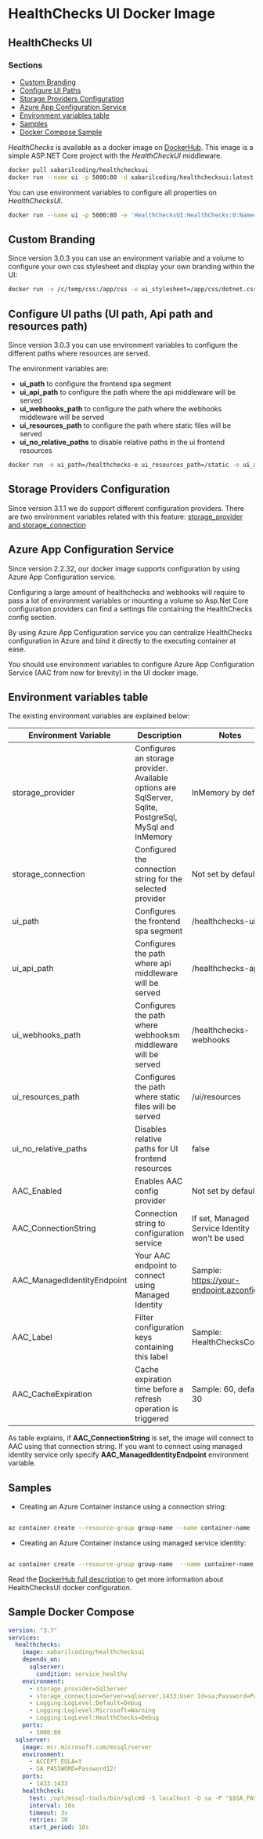 # HealthChecks UI Docker Image

## HealthChecks UI

### Sections

- [Custom Branding](#Custom-Branding)
- [Configure UI Paths](<#Configure-UI-paths-(UI-path,-Api-path-and-resources-path)>)
- [Storage Providers Configuration](#Storage-Providers-Configuration)
- [Azure App Configuration Service](#Azure-App-Configuration-Service)
- [Environment variables table](#Environment-variables-table)
- [Samples](#Samples)
- [Docker Compose Sample](#Sample-Docker-Compose)

_HealthChecks_ is available as a docker image on [DockerHub](https://hub.docker.com/r/xabarilcoding/healthchecksui/). This image is a simple ASP.NET Core project with the _HealthCheckUI_ middleware.

```bash
docker pull xabarilcoding/healthchecksui
docker run --name ui -p 5000:80 -d xabarilcoding/healthchecksui:latest
```

You can use environment variables to configure all properties on _HealthChecksUI_.

```bash
docker run --name ui -p 5000:80 -e 'HealthChecksUI:HealthChecks:0:Name=httpBasic' -e 'HealthChecksUI:HealthChecks:0:Uri=http://the-healthchecks-server-path' -d xabarilcoding/healthchecksui:latest
```

## Custom Branding

Since version 3.0.3 you can use an environment variable and a volume to configure your own css stylesheet and display your own branding within the UI:

```bash
docker run -v /c/temp/css:/app/css -e ui_stylesheet=/app/css/dotnet.css -p 5000:80 xabarilcoding/healthchecksui:latest
```

## Configure UI paths (UI path, Api path and resources path)

Since version 3.0.3 you can use environment variables to configure the different paths where resources are served.

The environment variables are:

- **ui_path** to configure the frontend spa segment
- **ui_api_path** to configure the path where the api middleware will be served
- **ui_webhooks_path** to configure the path where the webhooks middleware will be served
- **ui_resources_path** to configure the path where static files will be served
- **ui_no_relative_paths** to disable relative paths in the ui frontend resources

```bash
docker run -e ui_path=/healthchecks-e ui_resources_path=/static -e ui_api_path=/health-api -p 5000:80 xabarilcoding/healthchecksui:latest
```

## Storage Providers Configuration

Since version 3.1.1 we do support different configuration providers. There are two environment variables related with this feature: [storage_provider and storage_connection](#Environment-variables-table)

## Azure App Configuration Service

Since version 2.2.32, our docker image supports configuration by using Azure App Configuration service.

Configuring a large amount of healthchecks and webhooks will require to pass a lot of environment variables or mounting a volume so Asp.Net Core configuration providers can find a settings file containing the HealthChecks config section.

By using Azure App Configuration service you can centralize HealthChecks configuration in Azure and bind it directly to the executing container at ease.

You should use environment variables to configure Azure App Configuration Service (AAC from now for brevity) in the UI docker image.

## Environment variables table

The existing environment variables are explained below:

| Environment Variable        | Description                                                                                             | Notes                                          |
| --------------------------- | ------------------------------------------------------------------------------------------------------- | ---------------------------------------------- |
| storage_provider            | Configures an storage provider. Available options are SqlServer, Sqlite, PostgreSql, MySql and InMemory | InMemory by default                            |
| storage_connection          | Configured the connection string for the selected provider                                              | Not set by default                             |
| ui_path                     | Configures the frontend spa segment                                                                     | /healthchecks-ui                               |
| ui_api_path                 | Configures the path where api middleware will be served                                                 | /healthchecks-api                              |
| ui_webhooks_path            | Configures the path where webhooksm middleware will be served                                           | /healthchecks-webhooks                         |
| ui_resources_path           | Configures the path where static files will be served                                                   | /ui/resources                                  |
| ui_no_relative_paths        | Disables relative paths for UI frontend resources                                                       | false                                          |
| AAC_Enabled                 | Enables AAC config provider                                                                             | Not set by default                             |
| AAC_ConnectionString        | Connection string to configuration service                                                              | If set, Managed Service Identity won't be used |
| AAC_ManagedIdentityEndpoint | Your AAC endpoint to connect using Managed Identity                                                     | Sample: https://your-endpoint.azconfig.io      |
| AAC_Label                   | Filter configuration keys containing this label                                                         | Sample: HealthChecksConfig                     |
| AAC_CacheExpiration         | Cache expiration time before a refresh operation is triggered                                           | Sample: 60, default: 30                        |

As table explains, if **AAC_ConnectionString** is set, the image will connect to AAC using that connection string.
If you want to connect using managed identity service only specify **AAC_ManagedIdentityEndpoint** environment variable.

## Samples

- Creating an Azure Container instance using a connection string:

```bash

az container create --resource-group group-name --name container-name -e 'AAC_Enabled=true' 'AAC_Label=HealthChecksConfig' 'AAC_ConnectionString=Endpoint={your_connectionstring}' --image xabarilcoding/healthchecksui:latest --dns-name-label dns-checks --ports 80

```

- Creating an Azure Container instance using managed service identity:

```bash

az container create --resource-group group-name  --name container-name -e 'AAC_Enabled=true' 'AAC_Label=HealthChecksConfig' 'AAC_ManagedIdentityEndpoint=https://your-endpoint.azconfig.io' --image xabarilcoding/healthchecksui:latest  --dns-name-label dns-checks-msi --ports 80 --assign-identity

```

Read the [DockerHub full description](https://hub.docker.com/r/xabarilcoding/healthchecksui/) to get more information about HealthChecksUI docker configuration.

## Sample Docker Compose

```yaml
version: "3.7"
services:
  healthchecks:
    image: xabarilcoding/healthchecksui
    depends_on:
      sqlserver:
        condition: service_healthy
    environment:
      - storage_provider=SqlServer
      - storage_connection=Server=sqlserver,1433;User Id=sa;Password=Password12!;Initial Catalog=DockerUI
      - Logging:LogLevel:Default=Debug
      - Logging:Loglevel:Microsoft=Warning
      - Logging:LogLevel:HealthChecks=Debug
    ports:
      - 5000:80
  sqlserver:
    image: mcr.microsoft.com/mssql/server
    environment:
      - ACCEPT_EULA=Y
      - SA_PASSWORD=Password12!
    ports:
      - 1433:1433
    healthcheck:
      test: /opt/mssql-tools/bin/sqlcmd -S localhost -U sa -P "$$SA_PASSWORD" -Q "SELECT 1" || exit 1
      interval: 10s
      timeout: 3s
      retries: 10
      start_period: 10s
```
